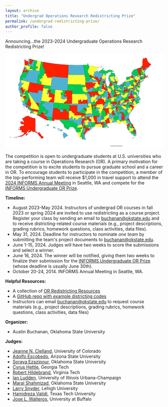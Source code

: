```yaml
---
layout: archive
title: "Undergrad Operations Research Redistricting Prize"
permalink: /undergrad-redistricting-prize/
author_profile: false
---
```


Announcing...the 2023-2024 Undergraduate Operations Research Redistricting Prize!

![image info](../images/uscd.png)

The competition is open to undergraduate students at U.S. universities who are taking a course in Operations Research (OR). A primary motivation for the competition is to excite students to pursue graduate school and a career in OR. To encourage students to participate in the competition, a member of the top-performing team will receive $1,000 in travel support to attend the [2024 INFORMS Annual Meeting](https://www.informs.org/Meetings-Conferences/INFORMS-Conference-Calendar/2024-INFORMS-Annual-Meeting) in Seattle, WA and compete for the [INFORMS Undergraduate OR Prize](https://www.informs.org/Recognizing-Excellence/INFORMS-Prizes/Undergraduate-Operations-Research-Prize). 

**Timeline:**
- August 2023-May 2024. Instructors of undergrad OR courses in fall 2023 or spring 2024 are invited to use redistricting as a course project. Register your class by sending an email to buchanan@okstate.edu and to receive districting-related course materials (e.g., project descriptions, grading rubrics, homework questions, class activities, data files). 
- May 31, 2024. Deadline for instructors to nominate _one team_ by submitting the team's project documents to buchanan@okstate.edu.
- June 1-15, 2024. Judges will have two weeks to score the submissions and select a winner.
- June 16, 2024. The winner will be notified, giving them two weeks to finalize their submission for the [INFORMS Undergraduate OR Prize](https://www.informs.org/Recognizing-Excellence/INFORMS-Prizes/Undergraduate-Operations-Research-Prize) (whose deadline is usually June 30th).
- October 20-24, 2014. INFORMS Annual Meeting in Seattle, WA.

**Helpful Resources:**
- A collection of [OR Redistricting Resources](https://austinlbuchanan.github.io/OR-redistricting-resources/)
- A [GitHub repo with example districting codes](https://github.com/AustinLBuchanan/Districting-Examples-2020)
- Instructors can email buchanan@okstate.edu to request course materials (e.g., project descriptions, grading rubrics, homework questions, class activities, data files)

**Organizer:**
 - Austin Buchanan, Oklahoma State University

**Judges:**
 - [Jeanne N. Clelland](https://math.colorado.edu/~jnc/), University of Colorado
 - [Adolfo Escobedo](https://scai.engineering.asu.edu/faculty/adolfo-escobedo/), Arizona State University
 - [Soraya Ezazipour](https://sorayaezazipour.github.io/), Oklahoma State University
 - [Cyrus Hettle](https://sites.gatech.edu/cyrushettle/), Georgia Tech
 - [Robert Hildebrand](https://sites.google.com/site/robertdhildebrand/), Virginia Tech
 - [Ian Ludden](https://ian-ludden.github.io/), University of Illinois Urbana-Champaign
 - [Maral Shahmizad](https://maralshahmizad.github.io/MaralShahmizad/), Oklahoma State University
 - [Larry Snyder](https://coral.ise.lehigh.edu/larry/), Lehigh University
 - [Hamidreza Validi](https://sites.google.com/site/hamidrezavalidi2/home), Texas Tech University
 - [Jose L. Walteros](https://www.researchgamma.com/group_current.html), University at Buffalo
 
